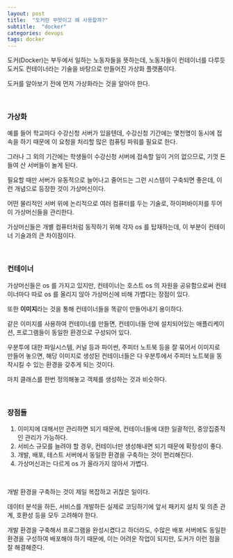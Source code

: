 ```yaml
---
layout: post
title:  "도커란 무엇이고 왜 사용할까?"
subtitle:  "docker"
categories: devops
tags: docker
---
```


도커(Docker)는 부두에서 일하는 노동자들을 뜻하는데, 노동자들이 컨테이너를 다루듯 도커도 컨테이너라는 기술을 바탕으로 만들어진 가상화 플랫폼이다.

도커를 알아보기 전에 먼저 가상화라는 것을 알아야 한다.

<br>

### 가상화

예를 들어 학교마다 수강신청 서버가 있을텐데, 수강신청 기간에는 몇천명이 동시에 접속을 하기 때문에 이 요청을 처리할 많은 컴퓨팅 파워를 필요로 한다.

그러나 그 외의 기간에는 학생들이 수강신청 서버에 접속할 일이 거의 없으므로, 기껏 돈 들여 산 서버들이 놀게 된다.

필요할 때만 서버가 유동적으로 늘어나고 줄어드는 그런 시스템이 구축되면 좋은데, 이런 개념으로 등장한 것이 가상머신이다.

어떤 물리적인 서버 위에 논리적으로 여러 컴퓨터를 두는 기술로, 하이퍼바이저를 두어 이 가상머신들을 관리한다.

가상머신들은 개별 컴퓨터처럼 동작하기 위해 각자 os 를 탑재하는데, 이 부분이 컨테이너 기술과의 큰 차이점이다.

<br>

### 컨테이너

가상머신들은 os 를 가지고 있지만, 컨테이너는 호스트 os 의 자원을 공유함으로써 컨테이너마다 따로 os 를 올리지 않아 가상머신에 비해 가볍다는 장점이 있다.

또한 **이미지**라는 것을 통해 컨테이너들을 똑같이 만들어내기 용이하다.

같은 이미지를 사용하여 컨테이너를 만들면, 컨테이너들 안에 설치되어있는 애플리케이션, 프로그램들이 동일한 환경으로 구성되어 있다.

우분투에 대한 파일시스템, 커널 등과 파이썬, 주피터 노트북 등을 잘 묶어서 이미지로 만들어 놓으면, 해당 이미지로 생성된 컨테이너들은 다 우분투에서 주피터 노트북을 동작시킬 수 있는 환경을 갖추게 되는 것이다.

마치 클래스를 한번 정의해놓고 객체를 생성하는 것과 비슷하다.



<br>

### 장점들

1. 이미지에 대해서만 관리하면 되기 때문에, 컨테이너들에 대한 일괄적인, 중앙집중적인 관리가 가능하다.
2. 서비스 규모를 늘려야 할 경우, 컨테이너만 생성해내면 되기 때문에 확장성이 좋다.
3. 개발, 배포, 테스트 서버에서 동일한 환경을 구축하는 것이 편리해진다.
4. 가상머신과는 다르게 os 가 올라가지 않아서 가볍다.

<br>

개발 환경을 구축하는 것이 제일 복잡하고 귀찮은 일이다.

데이터 분석을 하든, 서비스를 개발하든 실제로 코딩하기에 앞서 패키지 설치 및 의존 관계, 호환성 등을 모두 고려해야 한다.

개발 환경을 구축해서 프로그램을 완성시켰다고 하더라도, 수많은 배포 서버에도 동일한 환경을 구성하여 배포해야 하기 때문에, 이는 어려운 작업이 되지만, 도커가 이런 점을 잘 해결해준다.
